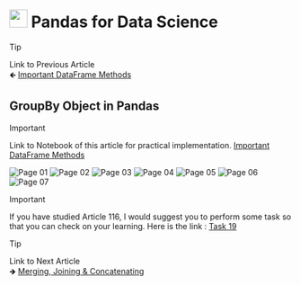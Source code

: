 # <picture> <source srcset="https://pandas.pydata.org/static/img/pandas_mark_white.svg" type="image/webp"> <img src="https://pandas.pydata.org/static/img/pandas_mark_white.svg" width="32" height="32"> </picture> Pandas for Data Science

> [!TIP]  
> Link to Previous Article  
> 🡸 [Important DataFrame Methods](./115_important_dataframe_methods.md)

## GroupBy Object in Pandas

> [!IMPORTANT]  
> Link to Notebook of this article for practical implementation.
> [Important DataFrame Methods](../Notebooks/116_groupby_object.ipynb)

![Page 01](../Resources/Images/116_01.jpeg)
![Page 02](../Resources/Images/116_02.jpeg)
![Page 03](../Resources/Images/116_03.jpeg)
![Page 04](../Resources/Images/116_04.jpeg)
![Page 05](../Resources/Images/116_05.jpeg)
![Page 06](../Resources/Images/116_06.jpeg)
![Page 07](../Resources/Images/116_07.jpeg)

> [!IMPORTANT]  
> If you have studied Article 116, I would suggest you to perform some task so that you can check on your learning. Here is the link : [Task 19](/Pandas/Tasks/task_19.ipynb)

> [!TIP]  
> Link to Next Article  
> 🡺 [Merging, Joining & Concatenating](./117_merging.md)

